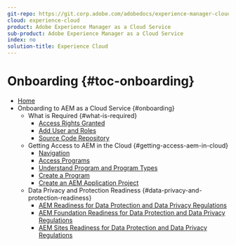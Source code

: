```yaml
---
git-repo: https://git.corp.adobe.com/adobedocs/experience-manager-cloud-service.en
cloud: experience-cloud
product: Adobe Experience Manager as a Cloud Service
sub-product: Adobe Experience Manager as a Cloud Service
index: no
solution-title: Experience Cloud
---
```


# Onboarding {#toc-onboarding}

+ [Home](/help/landing/home.md)
+ Onboarding to AEM as a Cloud Service {#onboarding}
  + What is Required {#what-is-required}
    + [Access Rights Granted](/help/onboarding/what-is-required/access-rights-granted.md)
    + [Add User and Roles](/help/onboarding/what-is-required/add-users-roles.md)
    + [Source Code Repository](/help/onboarding/what-is-required/source-code-repository.md)    
  + Getting Access to AEM in the Cloud {#getting-access-aem-in-cloud}
    + [Navigation](/help/onboarding/getting-access-to-aem-in-cloud/navigation.md)
    + [Access Programs](/help/onboarding/getting-access-to-aem-in-cloud/first-time-login.md)
    + [Understand Program and Program Types](/help/onboarding/getting-access-to-aem-in-cloud/understand-program-types.md)
    + [Create a Program](/help/onboarding/getting-access-to-aem-in-cloud/creating-a-program.md)
    + [Create an AEM Application Project](/help/onboarding/getting-access-to-aem-in-cloud/creating-aem-application-project.md)
  + Data Privacy and Protection Readiness {#data-privacy-and-protection-readiness}
    + [AEM Readiness for Data Protection and Data Privacy Regulations](/help/onboarding/data-privacy-and-protection-readiness/data-protection-and-privacy.md)
    + [AEM Foundation Readiness for Data Protection and Data Privacy Regulations](/help/onboarding/data-privacy-and-protection-readiness/data-protection-and-privacy-foundation.md)
    + [AEM Sites Readiness for Data Protection and Data Privacy Regulations](/help/onboarding/data-privacy-and-protection-readiness/data-protection-and-privacy-sites.md)